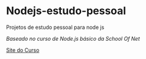 # Nodejs-estudo-pessoal
Projetos de estudo pessoal para node js

*Baseado no curso de Node.js básico da School Of Net*

[Site do Curso](https://www.schoolofnet.com/curso/nodejs/essencial-nodejs/node-js-basico/)

